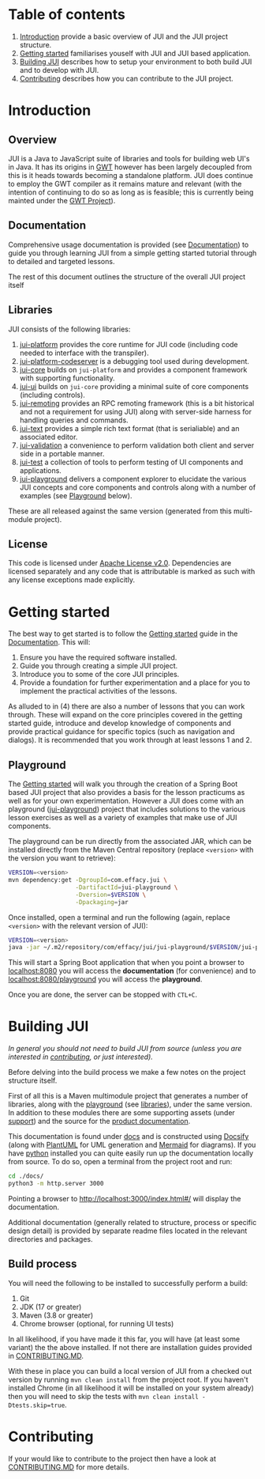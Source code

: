 # Table of contents

1. [Introduction](#introduction) provide a basic overview of JUI and the JUI project structure.
2. [Getting started](#getting-started) familiarises youself with JUI and JUI based application. 
3. [Building JUI](#building-jui) describes how to setup your environment to both build JUI and to develop with JUI.
4. [Contributing](#contributing) describes how you can contribute to the JUI project.

# Introduction

## Overview

JUI is a Java to JavaScript suite of libraries and tools for building web UI's in Java. It has its origins in [GWT](https://www.gwtproject.org/) however has been largely decoupled from this is it heads towards becoming a standalone platform. JUI does continue to employ the GWT compiler as it remains mature and relevant (with the intention of continuing to do so as long as is feasible; this is currently being mainted under the [GWT Project](https://github.com/gwtproject/gwt)).

## Documentation

Comprehensive usage documentation is provided (see [Documentation](https://juiproject.github.io/jui-stack/#/)) to guide you through learning JUI from a simple getting started tutorial through to detailed and targeted lessons.

The rest of this document outlines the structure of the overall JUI project itself

## Libraries

JUI consists of the following libraries:

1. [jui-platform](./jui-platform/) provides the core runtime for JUI code (including code needed to interface with the transpiler).
2. [jui-platform-codeserver](./jui-platform-codeserver/) is a debugging tool used during development.
3. [jui-core](./jui-core/) builds on `jui-platform` and provides a component framework with supporting functionality.
4. [jui-ui](./jui-ui/) builds on `jui-core` providing a minimal suite of core components (including controls).
5. [jui-remoting](./jui-remoting/) provides an RPC remoting framework (this is a bit historical and not a requirement for using JUI) along with server-side harness for handling queries and commands.
6. [jui-text](./jui-text/) provides a simple rich text format (that is serialiable) and an associated editor.
7. [jui-validation](./jui-validation/) a convenience to perform validation both client and server side in a portable manner.
8. [jui-test](./jui-test/) a collection of tools to perform testing of UI components and applications.
9. [jui-playground](./jui-playground/) delivers a component explorer to elucidate the various JUI concepts and core components and controls along with a number of examples (see [Playground](#playground) below).

These are all released against the same version (generated from this multi-module project).

## License

This code is licensed under [Apache License v2.0](https://www.apache.org/licenses/LICENSE-2.0). Dependencies are licensed separately and any code that is attributable is marked as such with any license exceptions made explicitly.

# Getting started

The best way to get started is to follow the [Getting started](https://juiproject.github.io/jui-stack/#/intro_gettingstarted) guide in the [Documentation](https://juiproject.github.io/jui-stack/). This will:

1. Ensure you have the required software installed.
2. Guide you through creating a simple JUI project.
3. Introduce you to some of the core JUI principles.
4. Provide a foundation for further experimentation and a place for you to implement the practical activities of the lessons.

As alluded to in (4) there are also a number of lessons that you can work through. These will expand on the core principles covered in the getting started guide, introduce and develop knowledge of components and provide practical guidance for specific topics (such as navigation and dialogs). It is recommended that you work through at least lessons 1 and 2.

## Playground

The [Getting started](https://juiproject.github.io/jui-stack/#/intro_gettingstarted) will walk you through the creation of a Spring Boot based JUI project that also provides a basis for the lesson practicums as well as for your own experimentation. However a JUI does come with an playground ([jui-playground](./jui-playground/)) project that includes solutions to the various lesson exercises as well as a variety of examples that make use of JUI components.

The playground can be run directly from the associated JAR, which can be installed directly from the Maven Central repository (replace `<version>` with the version you want to retrieve):

```bash
VERSION=<version>
mvn dependency:get -DgroupId=com.effacy.jui \
                   -DartifactId=jui-playground \
                   -Dversion=$VERSION \
                   -Dpackaging=jar
```

Once installed, open a terminal and run the following (again, replace `<version>` with the relevant version of JUI):

```bash
VERSION=<version>
java -jar ~/.m2/repository/com/effacy/jui/jui-playground/$VERSION/jui-playground-$VERSION.jar
```

This will start a Spring Boot application that when you point a browser to [localhost:8080](http://localhost:8080) you will access the **documentation** (for convenience) and to [localhost:8080/playground](http://localhost:8080/playground) you will access the **playground**.

Once you are done, the server can be stopped with `CTL+C`.

# Building JUI

*In general you should not need to build JUI from source (unless you are interested in [contributing](./CONTRIBUTING.md), or just interested).*

Before delving into the build process we make a few notes on the project structure itself.

First of all this is a Maven multimodule project that generates a number of libraries, along with the [playground](#playground) (see [libraries](#libraries)), under the same version. In addition to these modules there are some supporting assets (under [support](./support/)) and the source for the [product documentation](https://juiproject.github.io/jui-stack/).

This documentation is found under [docs](./docs/) and is constructed using [Docsify](https://docsify.js.org/) (along with [PlantUML](https://plantuml.com/guide) for UML generation and [Mermaid](https://mermaid.js.org/) for diagrams). If you have [python](https://www.python.org/) installed you can quite easily run up the documentation locally from source. To do so, open a terminal from the project root and run:

```bash
cd ./docs/
python3 -m http.server 3000
```

Pointing a browser to [http://localhost:3000/index.html#/](http://localhost:3000/index.html#/) will display the documentation.

Additional documentation (generally related to structure, process or specific design detail) is provided by separate readme files located in the relevant directories and packages.

## Build process

You will need the following to be installed to successfully perform a build:

1. Git
2. JDK (17 or greater)
3. Maven (3.8 or greater)
4. Chrome browser (optional, for running UI tests)

In all likelihood, if you have made it this far, you will have (at least some variant) the the above installed. If not there are installation guides provided in [CONTRIBUTING.MD](./CONTRIBUTING.md).

With these in place you can build a local version of JUI from a checked out version by running `mvn clean install` from the project root. If you haven't installed Chrome (in all likelihood it will be installed on your system already) then you will need to skip the tests with `mvn clean install -Dtests.skip=true`.

# Contributing

If your would like to contribute to the project then have a look at [CONTRIBUTING.MD](./CONTRIBUTING.md) for more details.


